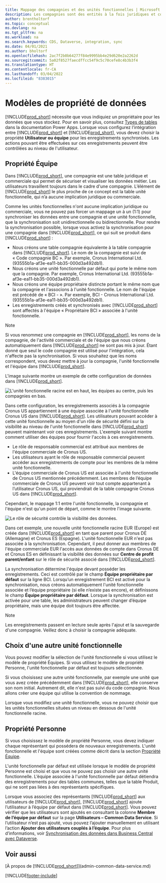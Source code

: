 ```yaml
---
title: Mappage des compagnies et des unités fonctionnelles | Microsoft Docs
description: Les compagnies sont des entités à la fois juridiques et commerciales, qui permettent de sécuriser et visualiser les données métier.
author: brentholtorf
ms.topic: conceptual
ms.devlang: na
ms.tgt_pltfrm: na
ms.workload: na
ms.search.keywords: CDS, Dataverse, integration, sync
ms.date: 04/01/2021
ms.author: bholtorf
ms.openlocfilehash: 2ac7f2b0b64277f84e9995bb4e29d620e2a2262d
ms.sourcegitcommit: 5a02f8527faecdffcc54f9c5c70cefe8c4b3b3f4
ms.translationtype: HT
ms.contentlocale: fr-CA
ms.lasthandoff: 03/04/2022
ms.locfileid: "8383015"
---
```

# <a name="data-ownership-models"></a>Modèles de propriété de données


[!INCLUDE[prod_short](includes/cds_long_md.md)] nécessite que vous indiquiez un propriétaire pour les données que vous stockez. Pour en savoir plus, consultez [Types de tables](/powerapps/maker/data-platform/types-of-entities) dans la documentation Power Apps. Lorsque vous configurez l’intégration entre [!INCLUDE[prod_short](includes/cds_long_md.md)] et [!INCLUDE[prod_short](includes/prod_short.md)], vous devez choisir la propriété **Utilisateur ou équipe** pour les enregistrements synchronisés. Les actions pouvant être effectuées sur ces enregistrements peuvent être contrôlées au niveau de l'utilisateur. <!--We recommend the Team ownership model because it makes it easier to manage ownership for multiple people.NO LONGER TRUE IN DATAVERSE-->

## <a name="team-ownership"></a>Propriété Équipe
Dans [!INCLUDE[prod_short](includes/prod_short.md)], une compagnie est une table juridique et commerciale qui permet de sécuriser et visualiser les données métier. Les utilisateurs travaillent toujours dans le cadre d'une compagnie. L’élément de [!INCLUDE[prod_short](includes/cds_long_md.md)] le plus proche de ce concept est la table unité fonctionnelle, qui n’a aucune implication juridique ou commerciale.

Comme les unités fonctionnelles n'ont aucune implication juridique ou commerciale, vous ne pouvez pas forcer un mappage un à un (1:1) pour synchroniser les données entre une compagnie et une unité fonctionnelle, que la synchronisation soit unidirectionnelle ou bidirectionnelle. Pour rendre la synchronisation possible, lorsque vous activez la synchronisation pour une compagnie dans [!INCLUDE[prod_short](includes/prod_short.md)], ce qui suit se produit dans [!INCLUDE[prod_short](includes/cds_long_md.md)] :

* Nous créons une table compagnie équivalente à la table compagnie dans [!INCLUDE[prod_short](includes/prod_short.md)]. Le nom de la compagnie est suivi de « Code compagnie BC ». Par exemple, Cronus International Ltd. (93555b1a-af3e-ea11-bb35-000d3a492db1).
* Nous créons une unité fonctionnelle par défaut qui porte le même nom que la compagnie. Par exemple, Cronus International Ltd. (93555b1a-af3e-ea11-bb35-000d3a492db1).
* Nous créons une équipe propriétaire distincte portant le même nom que la compagnie et l'associons à l'unité fonctionnelle. Le nom de l'équipe est précédé de « BCI - ». Par exemple, BCI - Cronus International Ltd. (93555b1a-af3e-ea11-bb35-000d3a492db1).
* Les enregistrements créés et synchronisés avec [!INCLUDE[prod_short](includes/cds_long_md.md)] sont affectés à l'équipe « Propriétaire BCI » associée à l'unité fonctionnelle.

> [!NOTE]
> Si vous renommez une compagnie en [!INCLUDE[prod_short](includes/prod_short.md)], les noms de la compagnie, de l'activité commerciale et de l'équipe que nous créons automatiquement dans [!INCLUDE[prod_short](includes/cds_long_md.md)] ne sont pas mis à jour. Étant donné que seul le code compagnie est utilisé pour l'intégration, cela n'affecte pas la synchronisation. Si vous souhaitez que les noms correspondent, vous devez mettre à jour la compagnie, l'unité fonctionnelle et l'équipe dans [!INCLUDE[prod_short](includes/cds_long_md.md)].

L'image suivante montre un exemple de cette configuration de données dans [!INCLUDE[prod_short](includes/cds_long_md.md)].

![L'unité fonctionnelle racine est en haut, les équipes au centre, puis les compagnies en bas.](media/cds_bu_team_company.png)

Dans cette configuration, les enregistrements associés à la compagnie Cronus US appartiennent à une équipe associée à l'unité fonctionnelle Cronus US dans [!INCLUDE[prod_short](includes/cds_long_md.md)]. Les utilisateurs pouvant accéder à cette unité fonctionnelle au moyen d'un rôle de sécurité défini sur la visibilité au niveau de l'unité fonctionnelle dans [!INCLUDE[prod_short](includes/cds_long_md.md)] peuvent maintenant voir ces enregistrements. L'exemple suivant montre comment utiliser des équipes pour fournir l'accès à ces enregistrements.

* Le rôle de responsable commercial est attribué aux membres de l'équipe commerciale de Cronus US.
* Les utilisateurs ayant le rôle de responsable commercial peuvent accéder aux enregistrements de compte pour les membres de la même unité fonctionnelle.
* L'équipe commerciale de Cronus US est associée à l'unité fonctionnelle de Cronus US mentionnée précédemment. Les membres de l’équipe commerciale de Cronus US peuvent voir tout compte appartenant à l’utilisateur Cronus US, qui proviendrait de la table compagnie Cronus US dans [!INCLUDE[prod_short](includes/prod_short.md)].

Cependant, le mappage 1:1 entre l'unité fonctionnelle, la compagnie et l'équipe n'est qu'un point de départ, comme le montre l'image suivante.

![Le rôle de sécurité contrôle la visibilité des données.](media/cds_bu_team_company_2.png)

Dans cet exemple, une nouvelle unité fonctionnelle racine EUR (Europe) est créée dans [!INCLUDE[prod_short](includes/cds_long_md.md)] en tant que parent pour Cronus DE (Allemagne) et Cronus ES (Espagne). L'unité fonctionnelle EUR n'est pas associée à la synchronisation. Cependant, il peut donner aux membres de l'équipe commerciale EUR l'accès aux données de compte dans Cronus DE et Cronus ES en définissant la visibilité des données sur **Centre de profit parent/enfant** sur le rôle de sécurité associé dans [!INCLUDE[prod_short](includes/cds_long_md.md)].

La synchronisation détermine l'équipe devant posséder les enregistrements. Ceci est contrôlé par le champ **Équipe propriétaire par défaut** sur la ligne BCI. Lorsqu’un enregistrement BCI est activé pour la synchronisation, nous créons automatiquement l'unité fonctionnelle associée et l’équipe propriétaire (si elle n’existe pas encore), et définissons le champ **Équipe propriétaire par défaut**. Lorsque la synchronisation est activée pour une table, les administrateurs peuvent changer d’équipe propriétaire, mais une équipe doit toujours être affectée.

> [!NOTE]
> Les enregistrements passent en lecture seule après l'ajout et la sauvegarde d'une compagnie. Veillez donc à choisir la compagnie adéquate.

## <a name="choosing-a-different-business-unit"></a>Choix d'une autre unité fonctionnelle
Vous pouvez modifier la sélection de l'unité fonctionnelle si vous utilisez le modèle de propriété Équipes. Si vous utilisez le modèle de propriété Personne, l'unité fonctionnelle par défaut est toujours sélectionnée. 

Si vous choisissez une autre unité fonctionnelle, par exemple une unité que vous avez créée précédemment dans [!INCLUDE[prod_short](includes/cds_long_md.md)], elle conserve son nom initial. Autrement dit, elle n'est pas suivi du code compagnie. Nous allons créer une équipe qui utilise la convention de nommage.

Lorsque vous modifiez une unité fonctionnelle, vous ne pouvez choisir que les unités fonctionnelles situées un niveau en dessous de l'unité fonctionnelle racine.

## <a name="person-ownership"></a>Propriété Personne
Si vous choisissez le modèle de propriété Personne, vous devez indiquer chaque représentant qui possédera de nouveaux enregistrements. L'unité fonctionnelle et l'équipe sont créées comme décrit dans la section [Propriété Équipe](admin-cds-company-concept.md#team-ownership).

L'unité fonctionnelle par défaut est utilisée lorsque le modèle de propriété Personne est choisi et que vous ne pouvez pas choisir une autre unité fonctionnelle. L’équipe associée à l'unité fonctionnelle par défaut détiendra des enregistrements pour des tables communes, telles que la table Produit, qui ne sont pas liées à des représentants spécifiques.

Lorsque vous associez des représentants [!INCLUDE[prod_short](includes/prod_short.md)] aux utilisateurs de [!INCLUDE[prod_short](includes/cds_long_md.md)], [!INCLUDE[prod_short](includes/prod_short.md)] ajoute l’utilisateur à l’équipe par défaut dans [!INCLUDE[prod_short](includes/cds_long_md.md)]. Vous pouvez vérifier que les utilisateurs sont ajoutés en consultant la colonne **Membre de l’équipe par défaut** sur la page **Utilisateurs – Common Data Service**. Si l’utilisateur n’est pas ajouté, vous pouvez l’ajouter manuellement en utilisant l’action **Ajouter des utilisateurs couplés à l’équipe**. Pour plus d’informations, voir [Synchronisation des données dans Business Central avec Dataverse](admin-synchronizing-business-central-and-sales.md).

## <a name="see-also"></a>Voir aussi
[À propos de [!INCLUDE[prod_short](includes/cds_long_md.md)]](admin-common-data-service.md)

[!INCLUDE[footer-include](includes/footer-banner.md)]